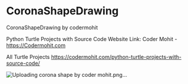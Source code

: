 # CoronaShapeDrawing
CoronaShapeDrawing by codermohit

Python Turtle Projects with Source Code Website Link: Coder Mohit - https://Codermohit.com

All Turtle Projects https://codermohit.com/python-turtle-projects-with-source-code/

![Uploading corona shape by coder mohit.png…]()
